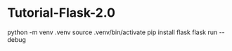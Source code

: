 # Tutorial-Flask-2.0
python -m venv .venv
source .venv/bin/activate
pip install flask
flask run --debug
